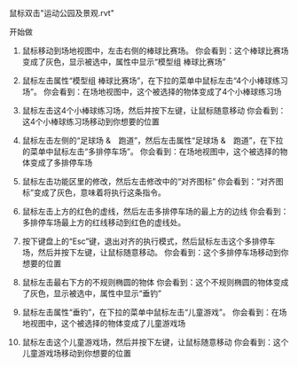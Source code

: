 鼠标双击"运动公园及景观.rvt"

开始做

1. 鼠标移动到场地视图中，左击右侧的棒球比赛场。
你会看到：这个棒球比赛场变成了灰色，显示被选中，属性中显示“模型组 棒球比赛场”

2. 鼠标左击属性“模型组 棒球比赛场”，在下拉的菜单中鼠标左击“4个小棒球练习场”。
你会看到：在场地视图中，这个被选择的物体变成了4个小棒球练习场

3. 鼠标左击这4个小棒球练习场，然后并按下左键，让鼠标随意移动
你会看到：这4个小棒球练习场移动到你想要的位置

4. 鼠标左击左侧的“足球场 &　跑道”，然后左击属性“足球场 &　跑道”，在下拉的菜单中鼠标左击“多排停车场”。
你会看到：在场地视图中，这个被选择的物体变成了多排停车场

5. 鼠标左击功能区里的修改，然后左击修改中的“对齐图标”
你会看到：“对齐图标”变成了灰色，意味着将执行这条指令。

6. 鼠标左击上方的红色的虚线，然后左击多排停车场的最上方的边线
你会看到：多排停车场最上方的红线移动到红色的虚线处。

7. 按下键盘上的“Esc”键，退出对齐的执行模式，然后鼠标左击这个多排停车场，然后并按下左键，让鼠标随意移动。
你会看到：这个多排停车场移动到你想要的位置

8. 鼠标左击最右下方的不规则椭圆的物体
你会看到：这个不规则椭圆的物体变成了灰色，显示被选中，属性中显示“垂钓”

9. 鼠标左击属性“垂钓”，在下拉的菜单中鼠标左击“儿童游戏”。
你会看到：在场地视图中，这个被选择的物体变成了儿童游戏场

10. 鼠标左击这个儿童游戏场，然后并按下左键，让鼠标随意移动
你会看到：这个儿童游戏场移动到你想要的位置

